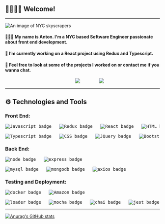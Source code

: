 

##  🙋🏽‍♂️👋 Welcome!
---

<img src="https://miro.medium.com/max/4800/0*Kuiu4i4jaeVCSei0" alt="An image of NYC skyscrapers"/>

#### 👨🏽‍💻  My name is Anton. I'm a NYC based Software Engineer passionate about front end development.
#### 🌆  I’m currently working on a React project using Redux and Typescript.
#### 💬  Feel free to look at some of the projects I worked on or contact me if you wanna chat.

<pre>                           <a href="https://www.linkedin.com/in/anton-menchaca/" target="_blank" rel="noopener noreferrer"><img src="https://img.shields.io/badge/LinkedIn-0077B5?style=for-the-badge&logo=linkedin&logoColor=white"
 /></a>     <a href="mailto:menchacanton@gmail.com" style="margin: 20px;"><img src="https://img.shields.io/badge/Gmail-D14836?style=for-the-badge&logo=gmail&logoColor=white"></img></a></pre>


---
## ⚙️ **Technologies and Tools**

### **Front End:**
<pre>
<img src="https://img.shields.io/badge/Language-Javascript-yellow" alt="Javascript badge"/>   <img src="https://img.shields.io/badge/Tools-Redux-blue" alt="Redux badge"/>   <img src="https://img.shields.io/badge/Tools-React-blue" alt="React badge"/>   <img src="https://img.shields.io/badge/Language-HTML-yellow" alt="HTML badge"/>  

<img src="https://img.shields.io/badge/Language-Typescript-yellow" alt="Typescript badge"/>   <img src="https://img.shields.io/badge/Language-CSS-yellow" alt="CSS badge"/>   <img src="https://img.shields.io/badge/Tools-JQuery-yellow" alt="JQuery badge"/>   <img src="https://img.shields.io/badge/Tools-Bootstrap-blue" alt="Bootstrap badge"/>   <img src="https://img.shields.io/badge/Tools-MaterialUI-blue" alt="MaterialUI badge"/> 
</pre>
### **Back End:**
<pre>
<img src="https://img.shields.io/badge/Tools-node-yellow" alt="node badge"/>   <img src="https://img.shields.io/badge/Tools-express-yellow" alt="express badge"/>  

<img src="https://img.shields.io/badge/Database-MYSQL-green" alt="mysql badge"/>   <img src="https://img.shields.io/badge/Tools-MongoDB-green" alt="mongodb badge"/>   <img src="https://img.shields.io/badge/Tools-axios-blue" alt="axios badge"/> 
</pre>
### **Testing and Deployment:**
<pre>
<img src="https://img.shields.io/badge/Tools-Docker-yellow" alt="docker badge"/>   <img src="https://img.shields.io/badge/Tools-AmazonAWSEC2-blue" alt="Amazon badge"/> 

<img src="https://img.shields.io/badge/Tools-Loader.io-blue" alt="loader badge"/>   <img src="https://img.shields.io/badge/Tools-mocha-green" alt="mocha badge"/>   <img src="https://img.shields.io/badge/Tools-chai-green" alt="chai badge"/>   <img src="https://img.shields.io/badge/Tools-jest-green" alt="jest badge"/>   <img src="https://img.shields.io/badge/Tools-enzyme-green" alt="enzyme badge"/> 
</pre>

---

[![Anurag's GitHub stats](https://github-readme-stats.vercel.app/api?username=AntonMenchaca)](https://github.com/anuraghazra/github-readme-stats)


<!--
### **Developer Tools:**
**amenchaca100/amenchaca100** is a ✨ _special_ ✨ repository because its `README.md` (this file) appears on your GitHub profile.

Here are some ideas to get you started:

-
- 🌱 I’m currently learning ...
- 👯 I’m looking to collaborate on ...
- 🤔 I’m looking for help with ...
- 💬 Ask me about ...
- 📫 How to reach me: ...
- 😄 Pronouns: ...
- ⚡ Fun fact: ...
-->
